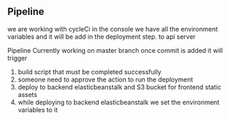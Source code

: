 ## Pipeline

we are working with cycleCi in the console we have all the environment variables and it will be add in the deployment step. to api server

Pipeline Currently working on master branch once commit is added it will trigger

1. build script that must be completed successfully
2. someone need to approve the action to run the deployment
3. deploy to backend elasticbeanstalk and S3 bucket for frontend static assets
4. while deploying to backend elasticbeanstalk we set the environment variables to it
